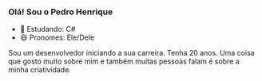 ### Olá! Sou o Pedro Henrique

- 🌱 Estudando: C#
- 😄 Pronomes: Ele/Dele

Sou um desenvolvedor iniciando a sua carreira. Tenha 20 anos. Uma coisa que gosto muito sobre mim e também muitas pessoas falam é sobre a minha criatividade.
